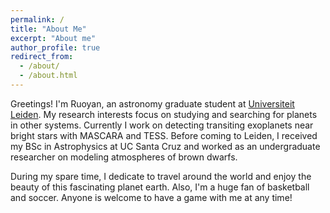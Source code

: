 ```yaml
---
permalink: /
title: "About Me"
excerpt: "About me"
author_profile: true
redirect_from: 
  - /about/
  - /about.html
---
```


Greetings! I'm Ruoyan, an astronomy graduate student at [Universiteit Leiden](https://www.universiteitleiden.nl/en/science/astronomy). My research interests focus on studying and searching for planets in other systems. Currently I work on detecting transiting exoplanets near bright stars with MASCARA and TESS. Before coming to Leiden, I received my BSc in Astrophysics at UC Santa Cruz and worked as an undergraduate researcher on modeling atmospheres of brown dwarfs. 

During my spare time, I dedicate to travel around the world and enjoy the beauty of this fascinating planet earth. Also, I'm a huge fan of basketball and soccer. Anyone is welcome to have a game with me at any time! 